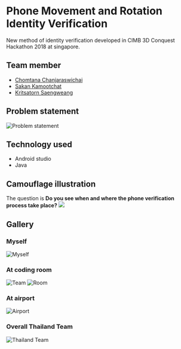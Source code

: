 # Phone Movement and Rotation Identity Verification

New method of identity verification developed in CIMB 3D Conquest Hackathon 2018 at singapore.

## Team member

* [Chomtana Chanjaraswichai](https://www.facebook.com/chomtana.chanjaratvichai)
* [Sakan Kamootchat](https://www.facebook.com/stank2012)
* [Kritsatorn Saengweang](https://www.facebook.com/AydenGhost)

## Problem statement

![Problem statement](https://lh3.googleusercontent.com/e72OiVtIt-S4iJHwMJ1eJWt0BEn3g2zBTdsG4VxdNewJr89NGyGimk3sOiMEWnBpkOu0-3tezq2WvA81U8JN_3ArgFQVvHFXNmfyzgPYrB9lJbuVMEvFKFgGh_z1o9--qfEL6jBu3txQlhv3ErFvQ6_bV2kQcnBpDUAWcOo5n82CgLA-Opa5JPngfXMoxvQbbaJjYODswf1T-GdzdWsViQ9YkzHEHYMFT1ERlOD1b4l1boi5CCUBHqBQ5iSrR2vTYgBLx28WTBOvVBfTUohOlHVaO2YTy-cU3PzXv7oBrV_B2wuRuKkAm2TKzVMOi-Gss3ZjskoLkWRnhINTe_75dDi2XFXhntXWW0ShxP7qnuT1z9mtoWhN-1uOA8Kf4lHwtkWx5Oi0aVstOREcuK8_HawzIC3SzLs3V8LCVPlR5hDtFjSo-pq2F84UXmEO1PrO0cDiXK6cKKoDsKJDXh36uekHnUM_fM0irPOdYjK3S8tofS8XHaDXUeJ_nC0Ze7y3_SaUb1L7IIATLZvJaFOJfk2usZQoqKhvkZDbiDRcov3p-OwrhlC9MsM0-R-lEPYFQcSNVnAFZWpNgQshSvvfbqN6Ne7cz-7E3dAyeU48E9z9HdQ52RX5QQKuYnmJrqIC0JCOm7V7oDV9pqwKUiq_qSkv=w770-h577-no)

## Technology used

* Android studio
* Java

## Camouflage illustration

The question is **Do you see when and where the phone verification process take place?**
<img src="https://im5.ezgif.com/tmp/ezgif-5-ddb7dba2c33a.gif">

## Gallery

### Myself

![Myself](https://lh3.googleusercontent.com/UAy3uKvFjWgSM6XU4TQj1sUNWc3uxjij-zptF4rwRE9Fv5dgGwoCQ9lRB_TCIsJQcTURpLO3OpAeMyMYmUEFHzgqurHhzLB3uoCrt6eMCQe11iQ8wtdwBTTmFRWxXbtZ-rRkJqwfb9ps17rdfZfYKoUEe68kiDO9mRJ0KDvAUhFGiz9PrUVCx1X87J6qK36k0P8rnkfIM5I_94g9_P-adg0T6IRzW5GnJd-A0Vh79hMZprekkOJv4fg1nf5wQIc3ViIaZmalm78tbOBkgv-L_1TUOpr7qjepd9ZS2ElDtUF26qPlNzh_RUezTHOpvj9FW9ezlRgql4xuYi-H7YP2l3o-0tOvl7c4hcaydHv-CT0Hjv-Y9QwzBD6PdpJc4prA6HG2z6etSNw-eDozfbTiPOD89w7Y-vI4k8HUF7L9Q0ZvnN0lENuPCzfizJuCjotXt9QZKzMrfFXMVoHuEsIOUr-Kl3rrvYXMoxg4tXQcymrRyn3cs8E0qAzhlIxSwVXbmiwR1v7C6tJEvDaLPIPJjSH8M2A--R1ceo77gQoPPKi638WPBgSyLG02It7mrKFi9e6w6fDPa2rEQQU6_bvaTpscWKReYqkkcflrMUjh3zj_lwJ8ooUopU1XT4AC_rB73cPBnSpHPkA8wTjCuOLdVzA1=w770-h577-no)

### At coding room

![Team](https://lh3.googleusercontent.com/fC7PCt9hrHVr9XqJXQEvXqvFknyW7agzXeKq8o468j8qetqoAt-6Dply2YB8h4_4FjJWPEN9BcIOGsH_Qaepo6_A7_yaJ_zP2eOWg8zAjIBN4K_BYXrb-CTh3Sw040O01k0o319EdUMms6ReAKtFkwPQaLtxtp7gaTf6N0sHPvPU7qVIrSPgWl8MLf1u9n17Sh_yT3dweK4BiPO2vbEdSwV36TgLIgIbDMQYcLgQuus6UfsiNIC3Odl3kinSX89Y0Zs2R3N6v9a_GwLt9y8CvOZq1FLE0yQpPJRNmcTwebFR4O-BISBRXM4Wht8QQHBIBBb8yOkEY_4aanBch3ZFNWWAml6dTfZoygHEsI99vflqkzfg2U8TvhbyxWQpMZ02pLKEmvH2W1vT8fIg_SLexgW7rgIfDq_mYp271XRH8Xlc5fphlqGrPDXYaRalmVA3aGAOLMZFw8R_0dD6XMwkp_v-YUdYdGsZvE_W9vsUW02MOJakg6uKle-wBhA7U4IPfB4IFtdhvxCaf_n5iTiZqo08hcq1pBceI5NyUyXj1RKn_-AhX3JR3olaHPxgbR9yRdoA_fbZcyT-nvA_UEejFZ2pziaLVFtZVbZ_bMBwqMDvmNIJydn2RbSOrTzBPHhbZUJd4ff6HWkUKpWOK5x4vbRg=w770-h577-no)
![Room](https://lh3.googleusercontent.com/v_0x1lK2HkFJsAOIyzXy7zmlmyapcZzelI4225RAdbtRrKbmH-uLbz0UzQji-nFxS_l73jU7QrbPB1KXwN5mROlnBvmE6LS29_6EW4HebbMTanbsPTcLF52nAoqwPuBjLUYb1TzdBcimeRda_1EC0ZS6kY-WtZkn3II4vS7GYt7lz1iMNHGUGVQXVguDTfIVkhwQJlJNdDkXV2aLB5BgH0QJd6wk_QlyLudrQ9BS-O3Mvwn1tbMaEih3_5JaY4W-agDFg-sMnKOx_9nbsSfLSu2XG-433Sje5KHWUaZ7bUv-xIj24dOsB7MrT9cVVIDeRJl0tPw4nfysrN1CS9SiyVvJxwvbeYLLonait4o3oUVqfr1j3CcWfn6nyvW_Rmr4toOM2xP5H9TCoND_D-bLN1z6L31UbJLDcUKDY9SvsEemOclQ9v7zUVJADo7a8IumJNmh92thZvcuUW9NhzBfRtFU3hDEDIJS_SWdhFl0b8v3csv4GGdux0ihMw4kt5rXPUI4K97KFkb44mxMOwVblm2NWVZKty9mikX5a6PwVsTDK-NRw6_BNRTgj5yuuawHvk2rfIxbSyLqW_B1Xg7LqAktFtGA9_qszcL6cnKCSt_9qDiNrzksrNZUWhqlzDF1pqzeRhsyn3usCFEuxvE7OHWZ=w770-h577-no)

### At airport

![Airport](https://lh3.googleusercontent.com/_59wuRiMACIR8L0V3qIL9KIB9ADxLMW5f1g0OE-wDEICu28yq3J7ozPQ9lCOG_71QhBKvnMUv_syce4BEK3jVtIuP3yrNjl8DYTvZkHoJ2ErBnNTDLKFuI86_nax_u_1Eq0H73uwFRuUINzd_BuV7JJRi5A1fTcy9YIRLHyHfpBLG4zwyKRcGhvM3eBF8WPE7eEs2nqzRrnoFYbw3ujSnNJUi3DOcAxXKXqU6bXxAi_8b7ay2x5gsdSKlZK8gT1cyS2oI9ON4Nvx8eTHCCNXg5p1ciMEc44UEndpjeSFS3iPYuT09wvXKMNYDcJTFWVAWND26SGW3sfbtYwxSKfQw66PUW_W-r7a8A1mT8goyDXfVwDBSfn_3SSJh-NNAGhQcYJIKWdfG7A5oM4YBc66dA6C3YY8JUaaQIvxQszZWGYoN3dkHR1p9wTH-WHL_bg3wPu9VngJKyQ-dYjxuVidd-FnbjAYSJQecjRdh8QaLdzwMxjgMd0K7pBidYg2jKVby5_L4iSmm3WASSU_wu5ZSQz6w6c_nr02L8W_5e24nal9544lXAncxB7ivQ4nChd2ZH5eRKqKs6sWp5-Ulpxf64W3k4EI76k2a3H8xvI1quFifIiP2K6ptVOaEsWctWx5GeeM5uaHCVHbufYro8rzCazL=w770-h577-no)

### Overall Thailand Team

![Thailand Team](https://lh3.googleusercontent.com/G4Xwu9TAwYB0LWDErfcjIwpEQrjmGyYfCouZaZF-qf1Bx_zcL6Ahelq3ljAF1gHbkdmUETZ6QlrPNGqEJzgyJ5Lwopp6cA65XMTWecbIpWFSkmDyGh2Ozbv1H95wpfBInfJbYussm4OGzpbCCVjtAjn0wBBH0m7hf4r98sDVwGq7c8znSn38CCbEf90wU9OKaLqxLq6mcopD1te9VtTbqpcm0w7fnbqE6Enu49VazxNf9I8xMBSDa6EV-HQPAqrZaiN9fhgX2jQI6AWJWf4DGs4w_KPfFump7R-F_wIUeTfdaSi2Zm_-bZQqtPyMQuK7gW8_7UennvLzIsHN8nVPvMHC9IjmSxOE9MFrlO8jj4df8OwjV4wUH8cUf4u420XsvmlnvXX1u8Ry4IfFc-F7JJEETDVs2r7zXehxxf_fUZT71MVvlh4iEK3-3oGnfam2iMhSqrOlkjx6CNX3shIVVoWqjG7kdvSLIA8ViyoUict79oJjyw2B1LHjTUQOt1ERMKKGPUh3CfIeDi9GAQq_UvnbiwLA4C8P8eDHleC0C2WqY88PnE7NnvaeKMfzpYR6rEEzAqFV-gmkyxAre7icOSIlkduiWI2CC43pqXpBpjW-d0JWP-zvp2F50rQD-v_BmDaAJDUO3R_IvgN80M0uF6Bh=w770-h577-no)
